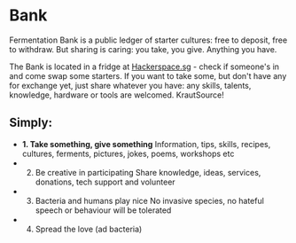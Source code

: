 # Bank
Fermentation Bank is a public ledger of starter cultures: free to deposit, free to withdraw. But sharing is caring: you take, you give. Anything you have. 

The Bank is located in a fridge at [Hackerspace.sg](http://hackerspace.sg/) - check if someone's in and come swap some starters. If you want to take some, but don't have any for exchange yet, just share whatever you have: any skills, talents, knowledge, hardware or tools are welcomed. KrautSource!

## Simply:
* **1. Take something, give something** 
  Information, tips, skills, recipes, cultures, ferments, pictures, jokes, poems, workshops etc
* 2. Be creative in participating
  Share knowledge, ideas, services, donations, tech support and volunteer
* 3. Bacteria and humans play nice
  No invasive species, no hateful speech or behaviour will be tolerated
* 4. Spread the love
  (ad bacteria)


